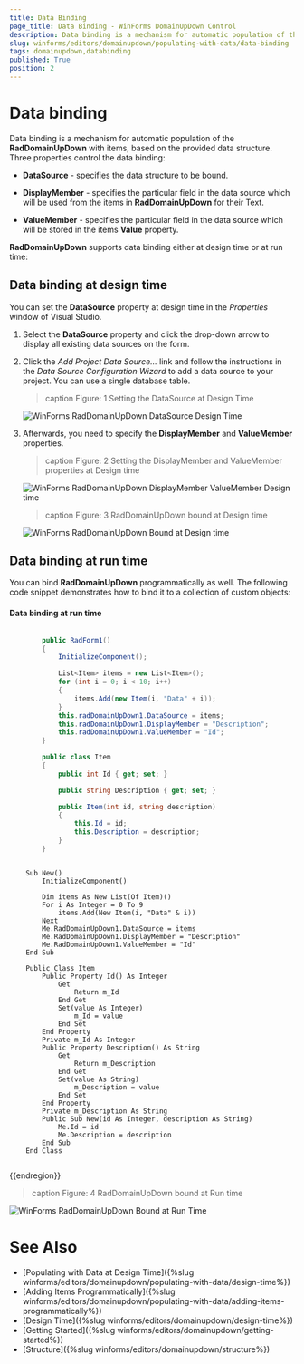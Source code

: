 ```yaml
---
title: Data Binding
page_title: Data Binding - WinForms DomainUpDown Control
description: Data binding is a mechanism for automatic population of the WinForms DomainUpDown with items, based on the provided data structure.  
slug: winforms/editors/domainupdown/populating-with-data/data-binding
tags: domainupdown,databinding
published: True
position: 2 
---
```

 
# Data binding
 
Data binding is a mechanism for automatic population of the **RadDomainUpDown** with items, based on the provided data structure. Three properties control the data binding:

* __DataSource__ - specifies the data structure to be bound.
          
* __DisplayMember__ - specifies the particular field in the data source which will be used from the items in **RadDomainUpDown** for their Text.
          
* __ValueMember__ - specifies the particular field in the data source which will be stored in the items **Value** property.
          
**RadDomainUpDown** supports data binding either at design time or at run time:

## Data binding at design time

You can set the **DataSource** property at design time in the *Properties* window of Visual Studio.

1. Select the **DataSource** property and click the drop-down arrow to display all existing data sources on the form. 

1. Click the *Add Project Data Source…* link and follow the instructions in the *Data Source Configuration Wizard*  to add a data source to your project. You can use a single database table. 

	>caption Figure: 1 Setting the DataSource at Design Time

	![WinForms RadDomainUpDown DataSource Design Time](images/domainupdown-populating-with-data-data-binding001.png)

1. Afterwards, you need to specify the __DisplayMember__ and __ValueMember__ properties.

	>caption Figure: 2 Setting the DisplayMember and ValueMember properties at Design time

	![WinForms RadDomainUpDown DisplayMember ValueMember Design time](images/domainupdown-populating-with-data-data-binding002.png)

	>caption Figure: 3 RadDomainUpDown bound at Design time

	![WinForms RadDomainUpDown Bound at Design time](images/domainupdown-populating-with-data-data-binding003.gif)

## Data binding at run time

You can bind **RadDomainUpDown** programmatically as well. The following code snippet demonstrates how to bind it to a collection of custom objects:

#### Data binding at run time 



````C#

        public RadForm1()
        {
            InitializeComponent();

            List<Item> items = new List<Item>();
            for (int i = 0; i < 10; i++)
            {
                items.Add(new Item(i, "Data" + i));
            }
            this.radDomainUpDown1.DataSource = items;
            this.radDomainUpDown1.DisplayMember = "Description";
            this.radDomainUpDown1.ValueMember = "Id";
        }

        public class Item
        {
            public int Id { get; set; }

            public string Description { get; set; }

            public Item(int id, string description)
            {
                this.Id = id;
                this.Description = description;
            }
        }

````
````VB.NET

    Sub New()
        InitializeComponent()

        Dim items As New List(Of Item)()
        For i As Integer = 0 To 9
            items.Add(New Item(i, "Data" & i))
        Next
        Me.RadDomainUpDown1.DataSource = items
        Me.RadDomainUpDown1.DisplayMember = "Description"
        Me.RadDomainUpDown1.ValueMember = "Id"
    End Sub

    Public Class Item
        Public Property Id() As Integer
            Get
                Return m_Id
            End Get
            Set(value As Integer)
                m_Id = value
            End Set
        End Property
        Private m_Id As Integer
        Public Property Description() As String
            Get
                Return m_Description
            End Get
            Set(value As String)
                m_Description = value
            End Set
        End Property
        Private m_Description As String
        Public Sub New(id As Integer, description As String)
            Me.Id = id
            Me.Description = description
        End Sub
    End Class


````

{{endregion}} 
 
>caption Figure: 4 RadDomainUpDown bound at Run time

![WinForms RadDomainUpDown Bound at Run Time](images/domainupdown-populating-with-data-data-binding004.gif)

# See Also

* [Populating with Data at Design Time]({%slug winforms/editors/domainupdown/populating-with-data/design-time%})
* [Adding Items Programmatically]({%slug winforms/editors/domainupdown/populating-with-data/adding-items-programmatically%})
* [Design Time]({%slug winforms/editors/domainupdown/design-time%}) 
* [Getting Started]({%slug winforms/editors/domainupdown/getting-started%})
* [Structure]({%slug winforms/editors/domainupdown/structure%})
